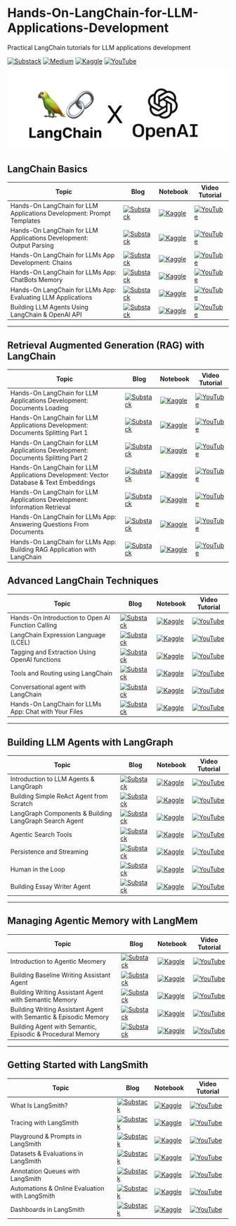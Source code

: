 # Hands-On-LangChain-for-LLM-Applications-Development
Practical LangChain tutorials for LLM applications development 

[![Substack](https://img.shields.io/badge/Substack-%23006f5c.svg?style=for-the-badge&logo=substack&logoColor=FF6719)](https://youssefh.substack.com/)
[![Medium](https://img.shields.io/badge/Medium-12100E?style=for-the-badge&logo=medium&logoColor=white)](https://medium.com/@yousefhosni)
[![Kaggle](https://img.shields.io/badge/Kaggle-035a7d?style=for-the-badge&logo=kaggle&logoColor=white)](https://www.kaggle.com/youssef19)
[![YouTube](https://img.shields.io/badge/YouTube-%23FF0000.svg?style=for-the-badge&logo=YouTube&logoColor=white)](https://www.youtube.com/channel/UCeEcSgRzYFuVt-2Yk1ULdhQ)

![alt_text](https://github.com/youssefHosni/Hands-On-LangChain-for-LLM-Applications-Development/blob/main/Langchain%20and%20openai.png)

## LangChain Basics ##


| Topic | Blog | Notebook | Video Tutorial |
|-----|--------|----------|----------|
|Hands-On LangChain for LLM Applications Development: Prompt Templates |[![Substack](https://img.shields.io/badge/Substack-%23006f5c.svg?style=for-the-badge&logo=substack&logoColor=FF6719)](https://medium.com/towards-artificial-intelligence/hands-on-langchain-for-llm-applications-development-prompt-templates-fb81450dcefe?sk=585a90124ebcfeb2277ec4f8121bb17b) | [![Kaggle](https://img.shields.io/badge/Kaggle-035a7d?style=for-the-badge&logo=kaggle&logoColor=white)](https://www.kaggle.com/code/youssef19/langchain-prompt-templates)| [![YouTube](https://img.shields.io/badge/YouTube-%23FF0000.svg?style=for-the-badge&logo=YouTube&logoColor=white)](https://youtu.be/5V64btczj9o?si=sYVdePu0__cPG_G9) |
|Hands-On LangChain for LLM Applications Development: Output Parsing |[![Substack](https://img.shields.io/badge/Substack-%23006f5c.svg?style=for-the-badge&logo=substack&logoColor=FF6719)](https://medium.com/towards-artificial-intelligence/hands-on-langchain-for-llm-applications-development-output-parsing-876354434462?sk=80376f6f6c0ab026149b49e8bb0efaaa) | [![Kaggle](https://img.shields.io/badge/Kaggle-035a7d?style=for-the-badge&logo=kaggle&logoColor=white)](https://www.kaggle.com/code/youssef19/langchain-output-parsing)| [![YouTube](https://img.shields.io/badge/YouTube-%23FF0000.svg?style=for-the-badge&logo=YouTube&logoColor=white)]() |
|Hands-On LangChain for LLMs App Development: Chains |[![Substack](https://img.shields.io/badge/Substack-%23006f5c.svg?style=for-the-badge&logo=substack&logoColor=FF6719)](https://medium.com/towards-artificial-intelligence/understanding-langchain-chains-for-large-language-model-application-development-b63709c59612?sk=d71ac010b7be91536b9f74b16cae3765) | [![Kaggle](https://img.shields.io/badge/Kaggle-035a7d?style=for-the-badge&logo=kaggle&logoColor=white)](https://www.kaggle.com/code/youssef19/understanding-langchain-chains)| [![YouTube](https://img.shields.io/badge/YouTube-%23FF0000.svg?style=for-the-badge&logo=YouTube&logoColor=white)]() |
|Hands-On LangChain for LLMs App: ChatBots Memory |[![Substack](https://img.shields.io/badge/Substack-%23006f5c.svg?style=for-the-badge&logo=substack&logoColor=FF6719)](https://medium.com/towards-artificial-intelligence/hands-on-langchain-for-llms-app-chatbots-memory-9394030e5a9e?sk=dbd6da74ab4d02eff233e4cb5d3c16a6) | [![Kaggle](https://img.shields.io/badge/Kaggle-035a7d?style=for-the-badge&logo=kaggle&logoColor=white)](https://www.kaggle.com/code/youssef19/langchain-chatbots-memory)| [![YouTube](https://img.shields.io/badge/YouTube-%23FF0000.svg?style=for-the-badge&logo=YouTube&logoColor=white)]() |
|Hands-On LangChain for LLMs App: Evaluating LLM Applications |[![Substack](https://img.shields.io/badge/Substack-%23006f5c.svg?style=for-the-badge&logo=substack&logoColor=FF6719)](https://medium.com/towards-artificial-intelligence/evaluating-llm-applications-using-langchain-d8641f6ce5f3?sk=02ed92e3f08becedd2cd367f55feeb26) | [![Kaggle](https://img.shields.io/badge/Kaggle-035a7d?style=for-the-badge&logo=kaggle&logoColor=white)](https://www.kaggle.com/code/youssef19/evaluating-llm-applications-using-langchain)| [![YouTube](https://img.shields.io/badge/YouTube-%23FF0000.svg?style=for-the-badge&logo=YouTube&logoColor=white)]() |
|Building LLM Agents Using LangChain & OpenAI API |[![Substack](https://img.shields.io/badge/Substack-%23006f5c.svg?style=for-the-badge&logo=substack&logoColor=FF6719)](https://medium.com/towards-artificial-intelligence/building-llm-agents-using-langchain-openai-api-cf3f8a1e5d76?sk=d39a2c188d092e1dfcfeaddf0f60aded) | [![Kaggle](https://img.shields.io/badge/Kaggle-035a7d?style=for-the-badge&logo=kaggle&logoColor=white)](https://www.kaggle.com/code/youssef19/building-llm-agents-using-langchain-openai-api)| [![YouTube](https://img.shields.io/badge/YouTube-%23FF0000.svg?style=for-the-badge&logo=YouTube&logoColor=white)]() |


  --------------------------------------------------------

## Retrieval Augmented Generation (RAG) with LangChain ##

| Topic | Blog | Notebook | Video Tutorial |
|-----|--------|----------|----------|
|Hands-On LangChain for LLM Applications Development: Documents Loading |[![Substack](https://img.shields.io/badge/Substack-%23006f5c.svg?style=for-the-badge&logo=substack&logoColor=FF6719)](https://medium.com/towards-artificial-intelligence/hands-on-langchain-for-llm-applications-development-documents-loading-43d889644845?sk=c11bc86e7f1dc9da330ca9bc14d2aa5c) | [![Kaggle](https://img.shields.io/badge/Kaggle-035a7d?style=for-the-badge&logo=kaggle&logoColor=white)](https://www.kaggle.com/code/youssef19/documents-loading-with-langchain)| [![YouTube](https://img.shields.io/badge/YouTube-%23FF0000.svg?style=for-the-badge&logo=YouTube&logoColor=white)]() |
|Hands-On LangChain for LLM Applications Development: Documents Splitting Part 1  |[![Substack](https://img.shields.io/badge/Substack-%23006f5c.svg?style=for-the-badge&logo=substack&logoColor=FF6719)](https://medium.com/towards-artificial-intelligence/hands-on-langchain-for-llm-applications-development-documents-splitting-part-1-57f544a62ecb?sk=a873c73e0ad8b031b3fb5f90278ffdf9) | [![Kaggle](https://img.shields.io/badge/Kaggle-035a7d?style=for-the-badge&logo=kaggle&logoColor=white)](https://www.kaggle.com/code/youssef19/documents-splitting-with-langchain)| [![YouTube](https://img.shields.io/badge/YouTube-%23FF0000.svg?style=for-the-badge&logo=YouTube&logoColor=white)]() |
|Hands-On LangChain for LLM Applications Development: Documents Splitting Part 2 |[![Substack](https://img.shields.io/badge/Substack-%23006f5c.svg?style=for-the-badge&logo=substack&logoColor=FF6719)](https://medium.com/towards-artificial-intelligence/hands-on-langchain-for-llm-applications-development-documents-splitting-part-2-247009463168?sk=bb8e8f709a8ae17dbf74b7007db7d573) | [![Kaggle](https://img.shields.io/badge/Kaggle-035a7d?style=for-the-badge&logo=kaggle&logoColor=white)](https://www.kaggle.com/code/youssef19/documents-splitting-with-langchain)| [![YouTube](https://img.shields.io/badge/YouTube-%23FF0000.svg?style=for-the-badge&logo=YouTube&logoColor=white)]() |
|Hands-On LangChain for LLM Applications Development: Vector Database & Text Embeddings |[![Substack](https://img.shields.io/badge/Substack-%23006f5c.svg?style=for-the-badge&logo=substack&logoColor=FF6719)](https://medium.com/towards-artificial-intelligence/hands-on-langchain-for-llm-applications-development-vector-database-text-embeddings-b8528d83546c?sk=addb2f94cd23891b5ae8708705fa88d9) | [![Kaggle](https://img.shields.io/badge/Kaggle-035a7d?style=for-the-badge&logo=kaggle&logoColor=white)](https://www.kaggle.com/code/youssef19/hands-on-langchain-for-llm-applications-developmen)| [![YouTube](https://img.shields.io/badge/YouTube-%23FF0000.svg?style=for-the-badge&logo=YouTube&logoColor=white)]() |
|Hands-On LangChain for LLM Applications Development: Information Retrieval |[![Substack](https://img.shields.io/badge/Substack-%23006f5c.svg?style=for-the-badge&logo=substack&logoColor=FF6719)](https://medium.com/towards-artificial-intelligence/hands-on-langchain-for-llm-applications-development-information-retrieval-764c3e4d2d44?sk=1496e356ba615f2a425401debb7d236a) | [![Kaggle](https://img.shields.io/badge/Kaggle-035a7d?style=for-the-badge&logo=kaggle&logoColor=white)](https://www.kaggle.com/code/youssef19/information-retrieval-with-langchain)| [![YouTube](https://img.shields.io/badge/YouTube-%23FF0000.svg?style=for-the-badge&logo=YouTube&logoColor=white)]() |
|Hands-On LangChain for LLMs App: Answering Questions From Documents |[![Substack](https://img.shields.io/badge/Substack-%23006f5c.svg?style=for-the-badge&logo=substack&logoColor=FF6719)](https://medium.com/gitconnected/hands-on-langchain-for-llms-app-answering-questions-from-documents-01f6741ec7d4?sk=7a1dcfae9fce5aea23313a9a3cf9f64c) | [![Kaggle](https://img.shields.io/badge/Kaggle-035a7d?style=for-the-badge&logo=kaggle&logoColor=white)](https://www.kaggle.com/code/youssef19/answering-questions-from-documents-using-langchain)| [![YouTube](https://img.shields.io/badge/YouTube-%23FF0000.svg?style=for-the-badge&logo=YouTube&logoColor=white)]() |
|Hands-On LangChain for LLMs App: Building RAG Application with LangChain |[![Substack](https://img.shields.io/badge/Substack-%23006f5c.svg?style=for-the-badge&logo=substack&logoColor=FF6719)]() | [![Kaggle](https://img.shields.io/badge/Kaggle-035a7d?style=for-the-badge&logo=kaggle&logoColor=white)](https://www.youtube.com/redirect?event=video_description&redir_token=QUFFLUhqbGFoWTNxZUNuUzY0WjVMV0tiMkFtZ2V2MVh0UXxBQ3Jtc0tuYi1ocF96ZTEwM3BBNFVBRDJzU1lZQWxsQzNfVUg3WUlYN3NwNXQyNjBaMXFUcVh4WVBpOVJkSHhJNlEteGhYREZWVHJXWHZnN3d3WXlhR2RSWnhHQy1XMHhjSUFocEZLQTZZN0Zjd3piQnVZOHFNaw&q=https%3A%2F%2Fcolab.research.google.com%2Fdrive%2F1ZPQOBQE-BH-eRrCD-bY0b71l_2KF-aTI%3Fusp%3Dsharing&v=EHCjY_GoG0w)| [![YouTube](https://img.shields.io/badge/YouTube-%23FF0000.svg?style=for-the-badge&logo=YouTube&logoColor=white)](https://youtu.be/EHCjY_GoG0w?si=pSXHM9aC7RT7-qpb) |

## Advanced LangChain Techniques ##
| Topic | Blog | Notebook | Video Tutorial |
|-----|--------|----------|----------|
|Hands-On Introduction to Open AI Function Calling |[![Substack](https://img.shields.io/badge/Substack-%23006f5c.svg?style=for-the-badge&logo=substack&logoColor=FF6719)](https://open.substack.com/pub/youssefh/p/hands-on-introduction-to-open-ai?r=1sqbmi&utm_campaign=post&utm_medium=web) | [![Kaggle](https://img.shields.io/badge/Kaggle-035a7d?style=for-the-badge&logo=kaggle&logoColor=white)]()| [![YouTube](https://img.shields.io/badge/YouTube-%23FF0000.svg?style=for-the-badge&logo=YouTube&logoColor=white)]() |
|LangChain Expression Language (LCEL) |[![Substack](https://img.shields.io/badge/Substack-%23006f5c.svg?style=for-the-badge&logo=substack&logoColor=FF6719)]() | [![Kaggle](https://img.shields.io/badge/Kaggle-035a7d?style=for-the-badge&logo=kaggle&logoColor=white)]()| [![YouTube](https://img.shields.io/badge/YouTube-%23FF0000.svg?style=for-the-badge&logo=YouTube&logoColor=white)]() |
|Tagging and Extraction Using OpenAI functions |[![Substack](https://img.shields.io/badge/Substack-%23006f5c.svg?style=for-the-badge&logo=substack&logoColor=FF6719)]() | [![Kaggle](https://img.shields.io/badge/Kaggle-035a7d?style=for-the-badge&logo=kaggle&logoColor=white)]()| [![YouTube](https://img.shields.io/badge/YouTube-%23FF0000.svg?style=for-the-badge&logo=YouTube&logoColor=white)]() |
|Tools and Routing using LangChain |[![Substack](https://img.shields.io/badge/Substack-%23006f5c.svg?style=for-the-badge&logo=substack&logoColor=FF6719)]() | [![Kaggle](https://img.shields.io/badge/Kaggle-035a7d?style=for-the-badge&logo=kaggle&logoColor=white)]()| [![YouTube](https://img.shields.io/badge/YouTube-%23FF0000.svg?style=for-the-badge&logo=YouTube&logoColor=white)]() |
|Conversational agent with LangChain |[![Substack](https://img.shields.io/badge/Substack-%23006f5c.svg?style=for-the-badge&logo=substack&logoColor=FF6719)]() | [![Kaggle](https://img.shields.io/badge/Kaggle-035a7d?style=for-the-badge&logo=kaggle&logoColor=white)]()| [![YouTube](https://img.shields.io/badge/YouTube-%23FF0000.svg?style=for-the-badge&logo=YouTube&logoColor=white)]() |
|Hands-On LangChain for LLMs App: Chat with Your Files |[![Substack](https://img.shields.io/badge/Substack-%23006f5c.svg?style=for-the-badge&logo=substack&logoColor=FF6719)](https://medium.com/towards-artificial-intelligence/hands-on-langchain-for-llms-app-chat-with-your-files-d1636e33a97d?sk=1b0b1eeb8d6a35db563ecac4e9eb8628) | [![Kaggle](https://img.shields.io/badge/Kaggle-035a7d?style=for-the-badge&logo=kaggle&logoColor=white)](https://www.kaggle.com/code/youssef19/chat-with-pdf-using-openai-assistant-api)| [![YouTube](https://img.shields.io/badge/YouTube-%23FF0000.svg?style=for-the-badge&logo=YouTube&logoColor=white)]() |



---------------------------------------------------------
## Building LLM Agents with LangGraph ## 

| Topic | Blog | Notebook | Video Tutorial |
|-----|--------|----------|----------|
|Introduction to LLM Agents & LangGraph |[![Substack](https://img.shields.io/badge/Substack-%23006f5c.svg?style=for-the-badge&logo=substack&logoColor=FF6719)](https://open.substack.com/pub/youssefh/p/building-llm-agents-with-langgraph?r=1sqbmi&utm_campaign=post&utm_medium=web&showWelcomeOnShare=false) | [![Kaggle](https://img.shields.io/badge/Kaggle-035a7d?style=for-the-badge&logo=kaggle&logoColor=white)]()| [![YouTube](https://img.shields.io/badge/YouTube-%23FF0000.svg?style=for-the-badge&logo=YouTube&logoColor=white)]() |
|Building Simple ReAct Agent from Scratch |[![Substack](https://img.shields.io/badge/Substack-%23006f5c.svg?style=for-the-badge&logo=substack&logoColor=FF6719)](https://open.substack.com/pub/youssefh/p/building-llm-agents-with-langgraph-699?r=1sqbmi&utm_campaign=post&utm_medium=web&showWelcomeOnShare=false) | [![Kaggle](https://img.shields.io/badge/Kaggle-035a7d?style=for-the-badge&logo=kaggle&logoColor=white)]()| [![YouTube](https://img.shields.io/badge/YouTube-%23FF0000.svg?style=for-the-badge&logo=YouTube&logoColor=white)]() |
|LangGraph Components & Building LangGraph Search Agent |[![Substack](https://img.shields.io/badge/Substack-%23006f5c.svg?style=for-the-badge&logo=substack&logoColor=FF6719)](https://open.substack.com/pub/youssefh/p/building-llm-agents-with-langgraph-634?r=1sqbmi&utm_campaign=post&utm_medium=web&showWelcomeOnShare=false) | [![Kaggle](https://img.shields.io/badge/Kaggle-035a7d?style=for-the-badge&logo=kaggle&logoColor=white)]()| [![YouTube](https://img.shields.io/badge/YouTube-%23FF0000.svg?style=for-the-badge&logo=YouTube&logoColor=white)]() |
|Agentic Search Tools |[![Substack](https://img.shields.io/badge/Substack-%23006f5c.svg?style=for-the-badge&logo=substack&logoColor=FF6719)](https://open.substack.com/pub/youssefh/p/building-agents-with-langgraph-course?r=1sqbmi&utm_campaign=post&utm_medium=web&showWelcomeOnShare=false) | [![Kaggle](https://img.shields.io/badge/Kaggle-035a7d?style=for-the-badge&logo=kaggle&logoColor=white)]()| [![YouTube](https://img.shields.io/badge/YouTube-%23FF0000.svg?style=for-the-badge&logo=YouTube&logoColor=white)]() |
|Persistence and Streaming |[![Substack](https://img.shields.io/badge/Substack-%23006f5c.svg?style=for-the-badge&logo=substack&logoColor=FF6719)](https://open.substack.com/pub/youssefh/p/building-agents-with-langgraph-course-bd2?r=1sqbmi&utm_campaign=post&utm_medium=web&showWelcomeOnShare=false) | [![Kaggle](https://img.shields.io/badge/Kaggle-035a7d?style=for-the-badge&logo=kaggle&logoColor=white)]()| [![YouTube](https://img.shields.io/badge/YouTube-%23FF0000.svg?style=for-the-badge&logo=YouTube&logoColor=white)]() |
|Human in the Loop |[![Substack](https://img.shields.io/badge/Substack-%23006f5c.svg?style=for-the-badge&logo=substack&logoColor=FF6719)](https://open.substack.com/pub/youssefh/p/building-agents-with-langgraph-course-e76?r=1sqbmi&utm_campaign=post&utm_medium=web&showWelcomeOnShare=false) | [![Kaggle](https://img.shields.io/badge/Kaggle-035a7d?style=for-the-badge&logo=kaggle&logoColor=white)]()| [![YouTube](https://img.shields.io/badge/YouTube-%23FF0000.svg?style=for-the-badge&logo=YouTube&logoColor=white)]() |
|Building Essay Writer Agent |[![Substack](https://img.shields.io/badge/Substack-%23006f5c.svg?style=for-the-badge&logo=substack&logoColor=FF6719)](https://open.substack.com/pub/youssefh/p/building-agents-with-langgraph-course-92e?r=1sqbmi&utm_campaign=post&utm_medium=web&showWelcomeOnShare=false) | [![Kaggle](https://img.shields.io/badge/Kaggle-035a7d?style=for-the-badge&logo=kaggle&logoColor=white)]()| [![YouTube](https://img.shields.io/badge/YouTube-%23FF0000.svg?style=for-the-badge&logo=YouTube&logoColor=white)]() |


---------------------------------------------------------
## Managing Agentic Memory with LangMem ## 

| Topic | Blog | Notebook | Video Tutorial |
|-----|--------|----------|----------|
|Introduction to Agentic Meomery |[![Substack](https://img.shields.io/badge/Substack-%23006f5c.svg?style=for-the-badge&logo=substack&logoColor=FF6719)](https://open.substack.com/pub/youssefh/p/managing-agentic-meomery-with-langmem?r=1sqbmi&utm_campaign=post&utm_medium=web&showWelcomeOnShare=false) | [![Kaggle](https://img.shields.io/badge/Kaggle-035a7d?style=for-the-badge&logo=kaggle&logoColor=white)]()| [![YouTube](https://img.shields.io/badge/YouTube-%23FF0000.svg?style=for-the-badge&logo=YouTube&logoColor=white)]() |
|Building Baseline Writing Assistant Agent |[![Substack](https://img.shields.io/badge/Substack-%23006f5c.svg?style=for-the-badge&logo=substack&logoColor=FF6719)](https://open.substack.com/pub/youssefh/p/managing-agentic-meomery-with-langmem-561?r=1sqbmi&utm_campaign=post&utm_medium=web&showWelcomeOnShare=false) | [![Kaggle](https://img.shields.io/badge/Kaggle-035a7d?style=for-the-badge&logo=kaggle&logoColor=white)]()| [![YouTube](https://img.shields.io/badge/YouTube-%23FF0000.svg?style=for-the-badge&logo=YouTube&logoColor=white)]() |
|Building Writing Assistant Agent with Semantic Memory |[![Substack](https://img.shields.io/badge/Substack-%23006f5c.svg?style=for-the-badge&logo=substack&logoColor=FF6719)](https://open.substack.com/pub/youssefh/p/managing-agentic-meomery-with-langmem-9e8?r=1sqbmi&utm_campaign=post&utm_medium=web&showWelcomeOnShare=false) | [![Kaggle](https://img.shields.io/badge/Kaggle-035a7d?style=for-the-badge&logo=kaggle&logoColor=white)]()| [![YouTube](https://img.shields.io/badge/YouTube-%23FF0000.svg?style=for-the-badge&logo=YouTube&logoColor=white)]() |
|Building Writing Assistant Agent with Semantic & Episodic Memory |[![Substack](https://img.shields.io/badge/Substack-%23006f5c.svg?style=for-the-badge&logo=substack&logoColor=FF6719)](https://open.substack.com/pub/youssefh/p/managing-agentic-meomery-with-langmem-99a?r=1sqbmi&utm_campaign=post&utm_medium=web&showWelcomeOnShare=false) | [![Kaggle](https://img.shields.io/badge/Kaggle-035a7d?style=for-the-badge&logo=kaggle&logoColor=white)]()| [![YouTube](https://img.shields.io/badge/YouTube-%23FF0000.svg?style=for-the-badge&logo=YouTube&logoColor=white)]() |
|Building Agent with Semantic, Episodic & Procedural Memory |[![Substack](https://img.shields.io/badge/Substack-%23006f5c.svg?style=for-the-badge&logo=substack&logoColor=FF6719)](https://open.substack.com/pub/youssefh/p/building-agent-with-semantic-episodic?r=1sqbmi&utm_campaign=post&utm_medium=web&showWelcomeOnShare=false) | [![Kaggle](https://img.shields.io/badge/Kaggle-035a7d?style=for-the-badge&logo=kaggle&logoColor=white)]()| [![YouTube](https://img.shields.io/badge/YouTube-%23FF0000.svg?style=for-the-badge&logo=YouTube&logoColor=white)]() |


---------------------------------------------------------
## Getting Started with LangSmith ## 
| Topic | Blog | Notebook | Video Tutorial |
|-----|--------|----------|----------|
|What Is LangSmith? |[![Substack](https://img.shields.io/badge/Substack-%23006f5c.svg?style=for-the-badge&logo=substack&logoColor=FF6719)]() | [![Kaggle](https://img.shields.io/badge/Kaggle-035a7d?style=for-the-badge&logo=kaggle&logoColor=white)]()| [![YouTube](https://img.shields.io/badge/YouTube-%23FF0000.svg?style=for-the-badge&logo=YouTube&logoColor=white)]() |
|Tracing with LangSmith |[![Substack](https://img.shields.io/badge/Substack-%23006f5c.svg?style=for-the-badge&logo=substack&logoColor=FF6719)]() | [![Kaggle](https://img.shields.io/badge/Kaggle-035a7d?style=for-the-badge&logo=kaggle&logoColor=white)]()| [![YouTube](https://img.shields.io/badge/YouTube-%23FF0000.svg?style=for-the-badge&logo=YouTube&logoColor=white)]() |
|Playground & Prompts in LangSmith |[![Substack](https://img.shields.io/badge/Substack-%23006f5c.svg?style=for-the-badge&logo=substack&logoColor=FF6719)]() | [![Kaggle](https://img.shields.io/badge/Kaggle-035a7d?style=for-the-badge&logo=kaggle&logoColor=white)]()| [![YouTube](https://img.shields.io/badge/YouTube-%23FF0000.svg?style=for-the-badge&logo=YouTube&logoColor=white)]() |
|Datasets & Evaluations in LangSmith |[![Substack](https://img.shields.io/badge/Substack-%23006f5c.svg?style=for-the-badge&logo=substack&logoColor=FF6719)]() | [![Kaggle](https://img.shields.io/badge/Kaggle-035a7d?style=for-the-badge&logo=kaggle&logoColor=white)]()| [![YouTube](https://img.shields.io/badge/YouTube-%23FF0000.svg?style=for-the-badge&logo=YouTube&logoColor=white)]() |
|Annotation Queues with LangSmith |[![Substack](https://img.shields.io/badge/Substack-%23006f5c.svg?style=for-the-badge&logo=substack&logoColor=FF6719)]() | [![Kaggle](https://img.shields.io/badge/Kaggle-035a7d?style=for-the-badge&logo=kaggle&logoColor=white)]()| [![YouTube](https://img.shields.io/badge/YouTube-%23FF0000.svg?style=for-the-badge&logo=YouTube&logoColor=white)]() |
|Automations & Online Evaluation with LangSmith |[![Substack](https://img.shields.io/badge/Substack-%23006f5c.svg?style=for-the-badge&logo=substack&logoColor=FF6719)]() | [![Kaggle](https://img.shields.io/badge/Kaggle-035a7d?style=for-the-badge&logo=kaggle&logoColor=white)]()| [![YouTube](https://img.shields.io/badge/YouTube-%23FF0000.svg?style=for-the-badge&logo=YouTube&logoColor=white)]() |
|Dashboards in LangSmith |[![Substack](https://img.shields.io/badge/Substack-%23006f5c.svg?style=for-the-badge&logo=substack&logoColor=FF6719)]() | [![Kaggle](https://img.shields.io/badge/Kaggle-035a7d?style=for-the-badge&logo=kaggle&logoColor=white)]()| [![YouTube](https://img.shields.io/badge/YouTube-%23FF0000.svg?style=for-the-badge&logo=YouTube&logoColor=white)]() |
